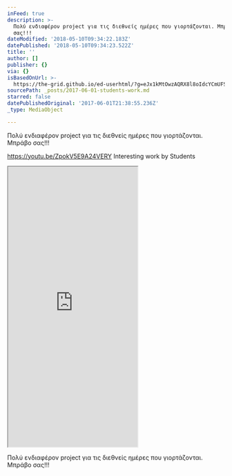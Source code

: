 ```yaml
---
inFeed: true
description: >-
  Πολύ ενδιαφέρον project για τις διεθνείς ημέρες που γιορτάζονται. Μπράβο
  σας!!!
dateModified: '2018-05-10T09:34:22.183Z'
datePublished: '2018-05-10T09:34:23.522Z'
title: ''
author: []
publisher: {}
via: {}
isBasedOnUrl: >-
  https://the-grid.github.io/ed-userhtml/?g=eJx1kMtOwzAQRX8l8oIdcYCmUFSXBYhKCBBISDx2k3jiWLU9YTwhtF9PBSxhd67O5ugufccQscjcGtWLDPlca0ttLh2RC1i2FDXoD_CSoXSsB8aMSUA8JW31UXjdwfXn3cO0frl8T2NzfOvw-WrG9dPmPnbj4_xmu_aH6eStPtMYG7QXWYDFdBAyHgSi4RctBtjGbOqqqlTxXdUQW2Sj9nvyVnqjFvM99-hdL0adzhaqgBBo6sYQcsuIySjhEVURafePmbDZePlbrpb654_VF1RNY0g
sourcePath: _posts/2017-06-01-students-work.md
starred: false
datePublishedOriginal: '2017-06-01T21:38:55.236Z'
_type: MediaObject

---
```

Πολύ ενδιαφέρον project για τις διεθνείς ημέρες που γιορτάζονται. Μπράβο σας!!!

https://youtu.be/ZpokV5E9A24VERY Interesting work by Students

<iframe src="https://the-grid.github.io/ed-userhtml/?g=eJx1kMtOwzAQRX8l8oIdcYCmUFSXBYhKCBBISDx2k3jiWLU9YTwhtF9PBSxhd67O5ugufccQscjcGtWLDPlca0ttLh2RC1i2FDXoD_CSoXSsB8aMSUA8JW31UXjdwfXn3cO0frl8T2NzfOvw-WrG9dPmPnbj4_xmu_aH6eStPtMYG7QXWYDFdBAyHgSi4RctBtjGbOqqqlTxXdUQW2Sj9nvyVnqjFvM99-hdL0adzhaqgBBo6sYQcsuIySjhEVURafePmbDZePlbrpb654_VF1RNY0g" height="650" style=""></iframe>

Πολύ ενδιαφέρον project για τις διεθνείς ημέρες που γιορτάζονται. Μπράβο σας!!!